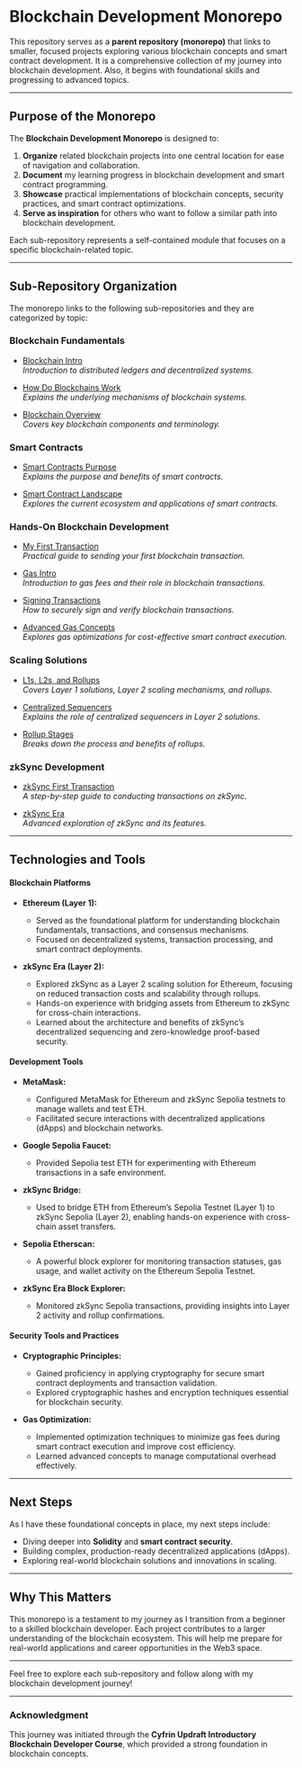 # **Blockchain Development Monorepo**

This repository serves as a **parent repository (monorepo)** that links to smaller, focused projects exploring various blockchain concepts and smart contract development. It is a comprehensive collection of my journey into blockchain development. Also, it begins with foundational skills and progressing to advanced topics.

---

## **Purpose of the Monorepo**

The **Blockchain Development Monorepo** is designed to:  
1. **Organize** related blockchain projects into one central location for ease of navigation and collaboration.  
2. **Document** my learning progress in blockchain development and smart contract programming.  
3. **Showcase** practical implementations of blockchain concepts, security practices, and smart contract optimizations.  
4. **Serve as inspiration** for others who want to follow a similar path into blockchain development.

Each sub-repository represents a self-contained module that focuses on a specific blockchain-related topic.

---

## **Sub-Repository Organization**

The monorepo links to the following sub-repositories and they are categorized by topic:  

### **Blockchain Fundamentals**
- [Blockchain Intro](https://github.com/jason-victor1/Blockchain-Intro)  
  *Introduction to distributed ledgers and decentralized systems.*  

- [How Do Blockchains Work](https://github.com/jason-victor1/how-do-blockchains-work)  
  *Explains the underlying mechanisms of blockchain systems.*

- [Blockchain Overview](https://github.com/jason-victor1/blockchain-overview)  
  *Covers key blockchain components and terminology.*  

### **Smart Contracts**
- [Smart Contracts Purpose](https://github.com/jason-victor1/smart-contracts-purpose)  
  *Explains the purpose and benefits of smart contracts.*  

- [Smart Contract Landscape](https://github.com/jason-victor1/Smart-Contract-Landscape)  
  *Explores the current ecosystem and applications of smart contracts.*  

### **Hands-On Blockchain Development**
- [My First Transaction](https://github.com/jason-victor1/my-first-transaction)  
  *Practical guide to sending your first blockchain transaction.*  

- [Gas Intro](https://github.com/jason-victor1/Gas-Intro)  
  *Introduction to gas fees and their role in blockchain transactions.*  

- [Signing Transactions](https://github.com/jason-victor1/Signing-Transactions)  
  *How to securely sign and verify blockchain transactions.*  

- [Advanced Gas Concepts](https://github.com/jason-victor1/advanced-gas-concepts)  
  *Explores gas optimizations for cost-effective smart contract execution.*  

### **Scaling Solutions**
- [L1s, L2s, and Rollups](https://github.com/jason-victor1/L1s-L2s-Rollups)  
  *Covers Layer 1 solutions, Layer 2 scaling mechanisms, and rollups.*  

- [Centralized Sequencers](https://github.com/jason-victor1/Centralized-Sequencers)  
  *Explains the role of centralized sequencers in Layer 2 solutions.*  

- [Rollup Stages](https://github.com/jason-victor1/Rollup-Stages)  
  *Breaks down the process and benefits of rollups.*  

### **zkSync Development**
- [zkSync First Transaction](https://github.com/jason-victor1/zkSync-first-transaction)  
  *A step-by-step guide to conducting transactions on zkSync.*  

- [zkSync Era](https://github.com/jason-victor1/zkSync-Era)  
  *Advanced exploration of zkSync and its features.*  

---

## **Technologies and Tools**

#### **Blockchain Platforms**  
- **Ethereum (Layer 1):**  
   - Served as the foundational platform for understanding blockchain fundamentals, transactions, and consensus mechanisms.  
   - Focused on decentralized systems, transaction processing, and smart contract deployments.  

- **zkSync Era (Layer 2):**  
   - Explored zkSync as a Layer 2 scaling solution for Ethereum, focusing on reduced transaction costs and scalability through rollups.  
   - Hands-on experience with bridging assets from Ethereum to zkSync for cross-chain interactions.  
   - Learned about the architecture and benefits of zkSync’s decentralized sequencing and zero-knowledge proof-based security.

#### **Development Tools**  
- **MetaMask:**  
   - Configured MetaMask for Ethereum and zkSync Sepolia testnets to manage wallets and test ETH.  
   - Facilitated secure interactions with decentralized applications (dApps) and blockchain networks.  

- **Google Sepolia Faucet:**  
   - Provided Sepolia test ETH for experimenting with Ethereum transactions in a safe environment.  

- **zkSync Bridge:**  
   - Used to bridge ETH from Ethereum’s Sepolia Testnet (Layer 1) to zkSync Sepolia (Layer 2), enabling hands-on experience with cross-chain asset transfers.  

- **Sepolia Etherscan:**  
   - A powerful block explorer for monitoring transaction statuses, gas usage, and wallet activity on the Ethereum Sepolia Testnet.  

- **zkSync Era Block Explorer:**  
   - Monitored zkSync Sepolia transactions, providing insights into Layer 2 activity and rollup confirmations.  

#### **Security Tools and Practices**  
- **Cryptographic Principles:**  
   - Gained proficiency in applying cryptography for secure smart contract deployments and transaction validation.  
   - Explored cryptographic hashes and encryption techniques essential for blockchain security.  

- **Gas Optimization:**  
   - Implemented optimization techniques to minimize gas fees during smart contract execution and improve cost efficiency.  
   - Learned advanced concepts to manage computational overhead effectively.  

---

## **Next Steps**

As I have these foundational concepts in place, my next steps include:  
- Diving deeper into **Solidity** and **smart contract security**.  
- Building complex, production-ready decentralized applications (dApps).  
- Exploring real-world blockchain solutions and innovations in scaling.

---

## **Why This Matters**

This monorepo is a testament to my journey as I transition from a beginner to a skilled blockchain developer. Each project contributes to a larger understanding of the blockchain ecosystem. This will help me prepare for real-world applications and career opportunities in the Web3 space.

---

Feel free to explore each sub-repository and follow along with my blockchain development journey!  

--- 

### **Acknowledgment**
This journey was initiated through the **Cyfrin Updraft Introductory Blockchain Developer Course**, which provided a strong foundation in blockchain concepts.
